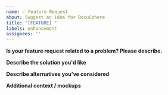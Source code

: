 ```yaml
---
name: 💡 Feature Request
about: Suggest an idea for DocuSphere
title: "[FEATURE] "
labels: enhancement
assignees: ''
---
```


**Is your feature request related to a problem? Please describe.**

**Describe the solution you'd like**

**Describe alternatives you've considered**

**Additional context / mockups**

